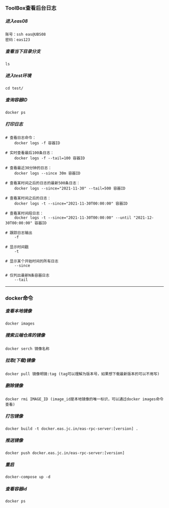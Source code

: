 
### ToolBox查看后台日志

##### 进入eas08
```
账号：ssh eas@UBS08
密码：eas123
```
##### 查看当下目录分支
```
ls
```
##### 进入test环境
```
cd test/
```
##### 查询容器ID
```
docker ps
```
##### 打印日志
```
# 查看日志命令：
	docker logs -f 容器ID

# 实时查看最后100条日志：
	docker logs -f --tail=100 容器ID

# 查看最近30分钟的日志：
	docker logs --since 30m 容器ID

# 查看某时间之后的日志的最新500条日志：
	docker logs --since="2021-11-30" --tail=500 容器ID

# 查看某时间之后的日志：
	docker logs -t --since="2021-11-30T00:00:00" 容器ID

# 查看某时间段日志：
	docker logs -t --since="2021-11-30T00:00:00" --until "2021-12-30T00:00:00" 容器ID
```

```
# 跟踪日志输出
	-f

# 显示时间戳
	-t

# 显示某个开始时间的所有日志
	--since

# 仅列出最新N条容器日志
	--tail
```

---

### docker命令

##### 查看本地镜像
```
docker images
```
##### 搜索云端仓库的镜像
```
docker serch 镜像名称
```
##### 拉取(下载)镜像
```
docker pull 镜像明镜:tag (tag可以理解为版本号，如果想下载最新版本的可以不用写)
```
##### 删除镜像
```
docker rmi IMAGE_ID (image_id是本地镜像的唯一标识，可以通过docker images命令查看)
```
##### 打包镜像
```
docker build -t docker.eas.jc.in/eas-rpc-server:[version] .
```
##### 推送镜像
```
docker push docker.eas.jc.in/eas-rpc-server:[version]
```
##### 重启
```
docker-compose up -d
```
##### 查看容器id
```
docker ps
```
